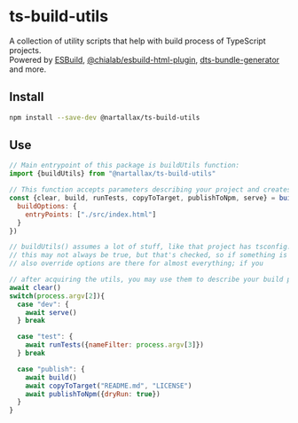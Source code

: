 # ts-build-utils
A collection of utility scripts that help with build process of TypeScript projects.  
Powered by [ESBuild](https://www.npmjs.com/package/esbuild), [@chialab/esbuild-html-plugin](https://www.npmjs.com/package/@chialab/esbuild-plugin-html), [dts-bundle-generator](https://www.npmjs.com/package/dts-bundle-generator) and more.  

## Install 

```bash
npm install --save-dev @nartallax/ts-build-utils
```

## Use

```js
// Main entrypoint of this package is buildUtils function:
import {buildUtils} from "@nartallax/ts-build-utils"

// This function accepts parameters describing your project and creates a bunch of other functions (not everything listed here):
const {clear, build, runTests, copyToTarget, publishToNpm, serve} = buildUtils({
  buildOptions: {
    entryPoints: ["./src/index.html"]
  }
})

// buildUtils() assumes a lot of stuff, like that project has tsconfig.json, and that tsconfig.json has rootDir set;
// this may not always be true, but that's checked, so if something is not there - the script will tell you.
// also override options are there for almost everything; if you

// after acquiring the utils, you may use them to describe your build process:
await clear()
switch(process.argv[2]){
  case "dev": {
    await serve()
  } break

  case "test": {
    await runTests({nameFilter: process.argv[3]})
  } break

  case "publish": {
    await build()
    await copyToTarget("README.md", "LICENSE")
    await publishToNpm({dryRun: true})
  }
}
```


